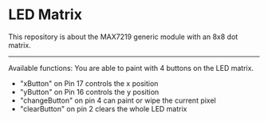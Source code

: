 # LED Matrix

This repository is about the MAX7219 generic module with an 8x8 dot matrix.

---

Available functions:
You are able to paint with 4 buttons on the LED matrix.
- "xButton" on Pin 17 controls the x position
- "yButton" on Pin 16 controls the y position
- "changeButton" on pin 4 can paint or wipe the current pixel
- "clearButton" on pin 2 clears the whole LED matrix
